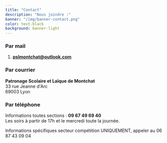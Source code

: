 ```yaml
---
title: "Contact"
description: "Nous joindre :"
banner: "/img/banner-contact.png"
color: text-black
background: banner-light
---
```

### Par mail
1. [**pslmontchat@outlook.com**](mailto:pslmontchat@outlook.com)

### Par courrier
**Patronage Scolaire et Laïque de Montchat**  
33 rue Jeanne d'Arc   
69003 Lyon

### Par téléphone
Informations toutes sections : **09 67 49 69 40**  
Les soirs à partir de 17h et le mercredi toute la journée.

Informations spécifiques secteur compétition UNIQUEMENT, appeler au 06 87 43 09 04
